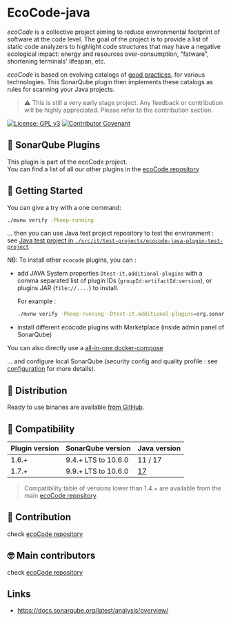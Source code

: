 EcoCode-java
===========

_ecoCode_ is a collective project aiming to reduce environmental footprint of software at the code level. The goal of
the project is to provide a list of static code analyzers to highlight code structures that may have a negative
ecological impact: energy and resources over-consumption, "fatware", shortening terminals' lifespan, etc.

_ecoCode_ is based on evolving catalogs
of [good practices](https://github.com/green-code-initiative/ecoCode/blob/main/docs/rules), for various technologies.
This
SonarQube plugin then implements these catalogs as rules for scanning your Java projects.

> ⚠️ This is still a very early stage project. Any feedback or contribution will be highly appreciated. Please
> refer to the contribution section.

[![License: GPL v3](https://img.shields.io/badge/License-GPLv3-blue.svg)](https://www.gnu.org/licenses/gpl-3.0)
[![Contributor Covenant](https://img.shields.io/badge/Contributor%20Covenant-2.1-4baaaa.svg)](https://github.com/green-code-initiative/ecoCode-common/blob/main/doc/CODE_OF_CONDUCT.md)

🌿 SonarQube Plugins
-------------------

This plugin is part of the ecoCode project.\
You can find a list of all our other plugins in
the [ecoCode repository](https://github.com/green-code-initiative/ecoCode#-sonarqube-plugins)

🚀 Getting Started
------------------

You can give a try with a one command:

```sh
./mvnw verify -Pkeep-running
```

... then you can use Java test project repository to test the environment : see [Java test project in `./src/it/test-projects/ecocode-java-plugin-test-project`](./src/it/test-projects/ecocode-java-plugin-test-project)

NB: To install other `ecocode` plugins, you can :

- add JAVA System properties `Dtest-it.additional-plugins` with a comma separated list of plugin IDs (`groupId:artifactId:version`), or plugins JAR (`file://....`) to install.

  For example :

  ```sh
  ./mvnw verify -Pkeep-running -Dtest-it.additional-plugins=org.sonarsource.javascript:sonar-plugin:10.1.0.21143
  ```
- install different ecocode plugins with Marketplace (inside admin panel of SonarQube)

You can also directly use a [all-in-one docker-compose](https://github.com/green-code-initiative/ecoCode-common/blob/main/doc/INSTALL.md#start-sonarqube-if-first-time)

... and configure local SonarQube (security config and quality profile : see [configuration](https://github.com/green-code-initiative/ecoCode-common/blob/main/doc/INSTALL.md#configuration-sonarqube) for more details).

🛒 Distribution
------------------

Ready to use binaries are available [from GitHub](https://github.com/green-code-initiative/ecoCode-java/releases).

🧩 Compatibility
-----------------

| Plugin version | SonarQube version   | Java version                                                                                   |
|----------------|---------------------|------------------------------------------------------------------------------------------------|
| 1.6.+          | 9.4.+ LTS to 10.6.0 | 11 / 17                                                                                        |
| 1.7.+          | 9.9.+ LTS to 10.6.0 | [17](https://docs.sonarsource.com/sonarqube/9.9/requirements/prerequisites-and-overview/#java) |

> Compatibility table of versions lower than 1.4.+ are available from the
> main [ecoCode repository](https://github.com/green-code-initiative/ecoCode#-plugins-version-compatibility).

🤝 Contribution
---------------

check [ecoCode repository](https://github.com/green-code-initiative/ecoCode#-contribution)

🤓 Main contributors
--------------------

check [ecoCode repository](https://github.com/green-code-initiative/ecoCode#-main-contributors)

Links
-----

- https://docs.sonarqube.org/latest/analysis/overview/
